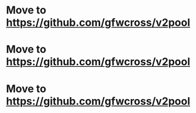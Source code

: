 # Move to <https://github.com/gfwcross/v2pool>
# Move to <https://github.com/gfwcross/v2pool>
# Move to <https://github.com/gfwcross/v2pool>
